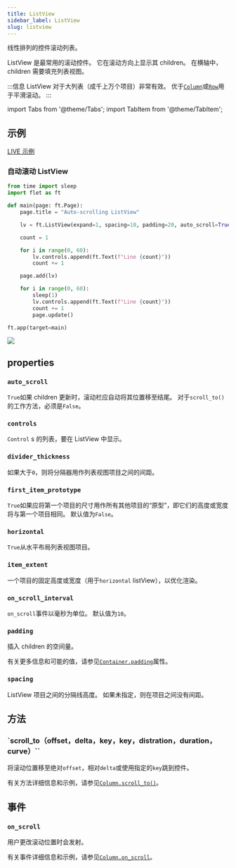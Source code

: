 ```yaml
---
title: ListView
sidebar_label: ListView
slug: listview
---
```


线性排列的控件滚动列表。

ListView 是最常用的滚动控件。 它在滚动方向上显示其 children。 在横轴中，children 需要填充列表视图。

:::信息
ListView 对于大列表（成千上万个项目）非常有效。 优于[`Column`](column)或[`Row`](row)用于平滑滚动。
:::

import Tabs from '@theme/Tabs';
import TabItem from '@theme/TabItem';

## 示例

[LIVE 示例](https://flet-controls-gallery.fly.dev/layout/listview)

### 自动滚动 ListView

<Tabs groupId="language">
  <TabItem value="python" label="Python" default>

```python
from time import sleep
import flet as ft

def main(page: ft.Page):
    page.title = "Auto-scrolling ListView"

    lv = ft.ListView(expand=1, spacing=10, padding=20, auto_scroll=True)

    count = 1

    for i in range(0, 60):
        lv.controls.append(ft.Text(f"Line {count}"))
        count += 1

    page.add(lv)

    for i in range(0, 60):
        sleep(1)
        lv.controls.append(ft.Text(f"Line {count}"))
        count += 1
        page.update()

ft.app(target=main)
```

  </TabItem>
</Tabs>

<img src="/website/img/docs/controls/listview/custom-listview.gif" className="screenshot-40"/>

## properties

### `auto_scroll`

`True`如果 children 更新时，滚动栏应自动将其位置移至结尾。 对于`scroll_to()`的工作方法，必须是`False`。

### `controls`

`Control` s 的列表，要在 ListView 中显示。

### `divider_thickness`

如果大于`0`，则将分隔器用作列表视图项目之间的间距。

### `first_item_prototype`

`True`如果应将第一个项目的尺寸用作所有其他项目的“原型”，即它们的高度或宽度将与第一个项目相同。 默认值为`False`。

### `horizontal`

`True`从水平布局列表视图项目。

### `item_extent`

一个项目的固定高度或宽度（用于`horizontal` listView），以优化渲染。

### `on_scroll_interval`

`on_scroll`事件以毫秒为单位。 默认值为`10`。

### `padding`

插入 children 的空间量。

有关更多信息和可能的值，请参见[`Container.padding`](container#padding)属性。

### `spacing`

ListView 项目之间的分隔线高度。 如果未指定，则在项目之间没有间距。

## 方法

### `scroll_to（offset，delta，key，key，distration，duration，curve）``

将滚动位置移至绝对`offset`，相对`delta`或使用指定的`key`跳到控件。

有关方法详细信息和示例，请参见[`Column.scroll_to()`](column#scroll_tooffset-delta-key-duration-curve)。

## 事件

### `on_scroll`

用户更改滚动位置时会发射。

有关事件详细信息和示例，请参见[`Column.on_scroll`](column#on_scroll)。

